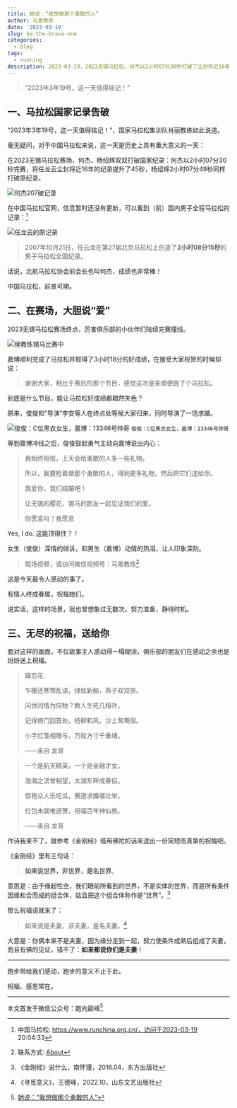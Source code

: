 ```yaml
---
title: 她说：“我想做那个勇敢的人”
author: 马景教练
date: '2023-03-19'
slug: be-the-brave-one
categories:
  - blog
tags:
  - running
description: 2023-03-19，2023无锡马拉松，何杰以2小时07分30秒打破了尘封将近16年的纪录。同时，在赛场终点，俊俊成功向嘉博求了婚。
---
```


<!-- 歌曲：今天你要嫁给我 by 陶喆 & 蔡依林 -->

> “2023年3年19号，这一天值得铭记！”

## 一、马拉松国家记录告破

“2023年3年19号，这一天值得铭记！”，国家马拉松集训队肖丽教练如此说道。

毫无疑问，对于中国马拉松来说，这一天是历史上具有重大意义的一天：

在2023无锡马拉松赛场，何杰、杨绍辉双双打破国家纪录：何杰以2小时07分30秒完赛，将任龙云尘封将近16年的纪录提升了45秒，杨绍辉2小时07分49秒同样打破原纪录。

![何杰207破记录](/images/wp/何杰207破记录.jpeg)

在中国马拉松官网，信息暂时还没有更新，可以看到（前）国内男子全程马拉松的记录：[^runchina]

![任龙云的原记录](/images/wp/任龙云全马全国记录_Sharpness.jpg)

> 2007年10月21日，任云龙在第27届北京马拉松上创造了**2小时08分15秒**的男子马拉松全国纪录。

话说，北航马拉松协会前会长也叫何杰，成绩也非常棒！

中国马拉松，前景可期。

## 二、在赛场，大胆说“爱”

2023无锡马拉松赛场终点，厉害俱乐部的小伙伴们陆续完赛撞线。

![侯教练锡马比赛中](/images/wp/IMG_8535-厉害俱乐部-2023锡马_Sharpness.jpg)

嘉博顺利完成了马拉松并取得了3小时18分的好成绩，在接受大家祝贺的时候却说：

> 谢谢大家，相比于赛后的那个节目，感觉这次是来顺便跑了个马拉松。

到底是什么节目，能让马拉松好成绩都黯然失色？

原来，俊俊和“导演”李安等人在终点处等候大家归来，同时导演了一场求婚。

![俊俊：C位黑衣女生，嘉博：13346号帅哥](/images/wp/IMG_8533-厉害俱乐部-2023锡马_Sharpness.jpg)
`俊俊：C位黑衣女生，嘉博：13346号帅哥`

等到嘉博冲线之后，俊俊鼓起勇气主动向嘉博说出内心：

> 我始终相信，上天会给勇敢的人多一些礼物。
>
> 所以，我要抢着做那个勇敢的人，得到更多礼物，然后把它们送给你。
>
> 我爱你，我们结婚吧！
>
> 让无锡的樱花、锡马的跑友一起见证我们的爱。
>
> 你愿意吗？我愿意

Yes, I do. 这能顶得住？！

女生（俊俊）深情的倾诉，和男生（嘉博）动情的热泪，让人印象深刻。

> 现场视频，请访问微信视频号：马景教练[^about]

这是今天最令人感动的事了。

有情人终成眷属，祝福她们。

说实话，这样的场景，我也曾想象过无数次。努力准备，静待时机。

## 三、无尽的祝福，送给你

面对这样的画面，不仅故事主人感动得一塌糊涂，俱乐部的朋友们在感动之余也是纷纷送上祝福。

> 蝶恋花
>
> 乍暖还寒莺乱语，绿蚁新醅，燕子双双旅。
>
> 问世间情为何物？教人生死几相许。
>
> 记得倚门回首处，杨柳和风，沙上鸳鸯宿。
>
> 小字红笺相赠与，万般方寸千重绪。
>
> ——来自 龙哥

> 一个是航天精英，一个是金融才女。
>
> 渤海之滨曾相望，太湖东畔成眷侣。
>
> 惊艳众人乐吃瓜，赛道求婚堪壮举。
>
> 红包未就唯道贺，祝福百年神仙旅。
>
> ——来自 龙哥

作诗我来不了，就参考《金刚经》借用佛陀的话来送出一份简短而真挚的祝福吧。

《金刚经》里有三句话：
> **如来说世界，非世界，是名世界**。

意思是：由于缘起性空，我们眼前所看到的世界，不是实体的世界，而是所有条件因缘和合而成的组合体，姑且把这个组合体称作是“世界”。[^jgjnhj]

那么祝福语就来了：

> 如来说是夫妻，非夫妻，是名夫妻。[^xmyywdf]

大意是：你俩本来不是夫妻，因为缘分走到一起，努力使条件成熟后组成了夫妻，而且有佛的见证，错不了：**如来都说你们是夫妻**！

---

跑步带给我们感动，跑步的意义不止于此。

祝福、感恩常在。

---

本文首发于微信公众号：跑向巅峰[^brave]

[^runchina]: 中国马拉松: https://www.runchina.org.cn/，访问于2023-03-19 20:04:33
[^about]: 联系方式: [About](/about/#contact-me)
[^jgjnhj]: 《金刚经》说什么，南怀瑾，2016.04，东方出版社
[^xmyywdf]: 《寻觅意义》，王德峰，2022.10，山东文艺出版社
[^brave]: [她说：“我想做那个勇敢的人”](https://mp.weixin.qq.com/s?__biz=MzAxMjE3OTA5Nw==&mid=2652010477&idx=1&sn=2510470ad89d62be9514c745633de2bc&chksm=8053141bb7249d0d186b2253c186afe6de87463b2dc6b59170b48fc76fbd04704b1b12a98b7f&token=265939303&lang=zh_CN#rd)
